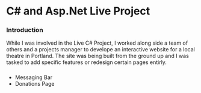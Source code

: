 <h1>C# and Asp.Net Live Project</h1>


<h3>Introduction</h3
  
<p>While I was involved in the Live C# Project, I worked along side a team of others and a projects manager to develope an interactive website for a local theatre in Portland. The site was being built from the ground up and I was tasked to add specific features or redesign certain pages entirly. </p>

<h3></h3>

<ul>
  <li>Messaging Bar</li>
  <li>Donations Page</li>
</ul>
